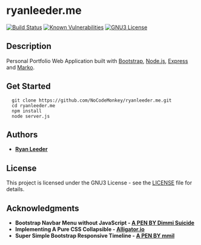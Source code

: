 # ryanleeder.me

[![Build Status][travis-image]][travis-url]
[![Known Vulnerabilities][snyk-image]][snyk-url]
[![GNU3 License](https://img.shields.io/github/license/sjtu-ai-go/libgoboard.svg)](https://github.com/sjtu-ai-go/libgoboard/blob/master/LICENSE)

## Description
Personal Portfolio Web Application built with [Bootstrap](https://getbootstrap.com), [Node.js](https://nodejs.org), [Express](https://expressjs.com) and [Marko](https://markojs.com).

## Get Started

```
  git clone https://github.com/NoCodeMonkey/ryanleeder.me.git
  cd ryanleeder.me
  npm install
  node server.js
```

## Authors

* **[Ryan Leeder](mailto:ryanleeder@gmail.com)** 

## License

This project is licensed under the GNU3 License - see the [LICENSE](LICENSE) file for details.

## Acknowledgments

* **Bootstrap Navbar Menu without JavaScript - [A PEN BY Dimmi Suicide](https://codepen.io/Dimmi/pen/dpEKpP)**
* **Implementing A Pure CSS Collapsible - [Alligator.io](https://alligator.io/css/collapsible/)**
* **Super Simple Bootstrap Responsive Timeline - [A PEN BY mmil](https://codepen.io/mmil/pen/lxvhu)** 

[travis-image]: https://img.shields.io/travis/NoCodeMonkey/ryanleeder.me/master.svg
[travis-url]: https://travis-ci.org/NoCodeMonkey/ryanleeder.me
[snyk-image]: https://snyk.io/test/github/NoCodeMonkey/ryanleeder.me/badge.svg
[snyk-url]: https://snyk.io/test/github/NoCodeMonkey/ryanleeder.me
